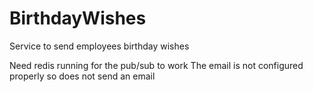 # BirthdayWishes
Service to send employees birthday wishes

Need redis running for the pub/sub to work
The email is not configured properly so does not send an email
